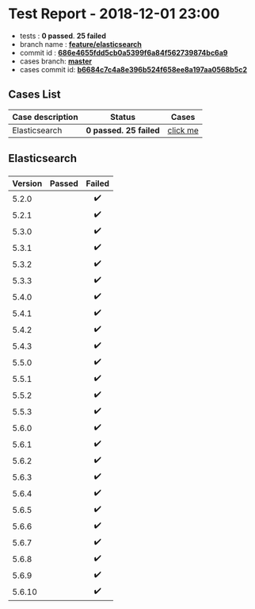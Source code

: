 # Test Report - 2018-12-01 23:00

- tests  : **0 passed**. **25 failed**
- branch name : **[feature/elasticsearch](https://github.com/apache/incubator-skywalking/tree/feature/elasticsearch)**
- commit id : **[686e4655fdd5cb0a5399f6a84f562739874bc6a9](https://github.com/apache/incubator-skywalking/commit/686e4655fdd5cb0a5399f6a84f562739874bc6a9)**
- cases branch: **[master](https://github.com/SkywalkingTest/skywalking-autotest-scenarios/tree/master)**
- cases commit id: **[b6684c7c4a8e396b524f658ee8a197aa0568b5c2](https://github.com/SkywalkingTest/skywalking-autotest-scenarios/commit/b6684c7c4a8e396b524f658ee8a197aa0568b5c2)**

## Cases List

| Case description | Status | Cases|
|:-----|:-----:|:-----:|
|Elasticsearch| **0 passed. 25 failed**| [click me](#elasticsearch) |

## Elasticsearch

### 
|  Version     | Passed | Failed|
|:------------- |:-------:|:-----:|
| 5.2.0  | |:heavy_check_mark:|
| 5.2.1  | |:heavy_check_mark:|
| 5.3.0  | |:heavy_check_mark:|
| 5.3.1  | |:heavy_check_mark:|
| 5.3.2  | |:heavy_check_mark:|
| 5.3.3  | |:heavy_check_mark:|
| 5.4.0  | |:heavy_check_mark:|
| 5.4.1  | |:heavy_check_mark:|
| 5.4.2  | |:heavy_check_mark:|
| 5.4.3  | |:heavy_check_mark:|
| 5.5.0  | |:heavy_check_mark:|
| 5.5.1  | |:heavy_check_mark:|
| 5.5.2  | |:heavy_check_mark:|
| 5.5.3  | |:heavy_check_mark:|
| 5.6.0  | |:heavy_check_mark:|
| 5.6.1  | |:heavy_check_mark:|
| 5.6.2  | |:heavy_check_mark:|
| 5.6.3  | |:heavy_check_mark:|
| 5.6.4  | |:heavy_check_mark:|
| 5.6.5  | |:heavy_check_mark:|
| 5.6.6  | |:heavy_check_mark:|
| 5.6.7  | |:heavy_check_mark:|
| 5.6.8  | |:heavy_check_mark:|
| 5.6.9  | |:heavy_check_mark:|
| 5.6.10  | |:heavy_check_mark:|

